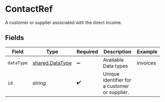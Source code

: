# ContactRef

A customer or supplier associated with the direct income.


## Fields

| Field                                                     | Type                                                      | Required                                                  | Description                                               | Example                                                   |
| --------------------------------------------------------- | --------------------------------------------------------- | --------------------------------------------------------- | --------------------------------------------------------- | --------------------------------------------------------- |
| `dataType`                                                | [shared.DataType](../../../sdk/models/shared/datatype.md) | :heavy_minus_sign:                                        | Available Data types                                      | invoices                                                  |
| `id`                                                      | *string*                                                  | :heavy_check_mark:                                        | Unique identifier for a customer or supplier.             |                                                           |